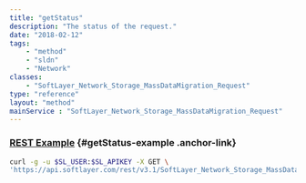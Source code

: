 ```yaml
---
title: "getStatus"
description: "The status of the request."
date: "2018-02-12"
tags:
    - "method"
    - "sldn"
    - "Network"
classes:
    - "SoftLayer_Network_Storage_MassDataMigration_Request"
type: "reference"
layout: "method"
mainService : "SoftLayer_Network_Storage_MassDataMigration_Request"
---
```


### [REST Example](#getStatus-example) <a href="/article/rest/"><i class="fas fa-question"></i></a> {#getStatus-example .anchor-link} 
```bash
curl -g -u $SL_USER:$SL_APIKEY -X GET \
'https://api.softlayer.com/rest/v3.1/SoftLayer_Network_Storage_MassDataMigration_Request/{SoftLayer_Network_Storage_MassDataMigration_RequestID}/getStatus'
```
